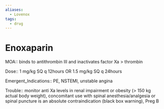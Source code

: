 ```yaml
---
aliases:
  - Lovenox
tags:
  - drug
---
```

# Enoxaparin

MOA:: binds to antithrombin III and inactivates factor Xa > thrombin

Dose:: 1 mg/kg SQ q 12hours OR 1.5 mg/kg SQ q 24hours

Emergent_Indications:: PE, NSTEMI, unstable angina

Trouble:: monitor anti Xa levels in renal impairment or obesity (> 150 kg actual body weight), concomitant use with spinal anesthesia/analgesia or spinal puncture is an absolute contraindication (black box warning), Preg B